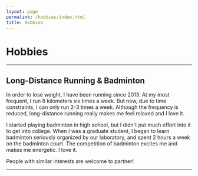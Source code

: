 ```yaml
---
layout: page
permalink: /hobbies/index.html
title: Hobbies
---
```


# Hobbies

---
## Long-Distance Running & Badminton

In order to lose weight, I have been running since 2013.
At my most frequent, I run 8 kilometers six times a week. 
But now, due to time constraints, I can only run 2-3 times a week.
Although the frequency is reduced, long-distance running really makes me feel relaxed and I love it.<br>

I started playing badminton in high school, but I didn't put much effort into it to get into college. 
When I was a graduate student, I began to learn badminton seriously organized by our laboratory, and spent 2 hours a week on the badminton court.
The competition of badminton excites me and makes me energetic. I love it.<br>

People with similar interests are welcome to partner!

---






